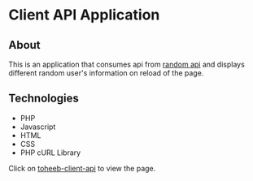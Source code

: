# Client API Application

## About

This is an application that consumes api from [random api](https://randomuser.me) and displays different random user's information on reload of the page.

## Technologies

- PHP
- Javascript
- HTML
- CSS
- PHP cURL Library

Click on [toheeb-client-api](https://toheeb-client-api.herokuapp.com/) to view the page.
